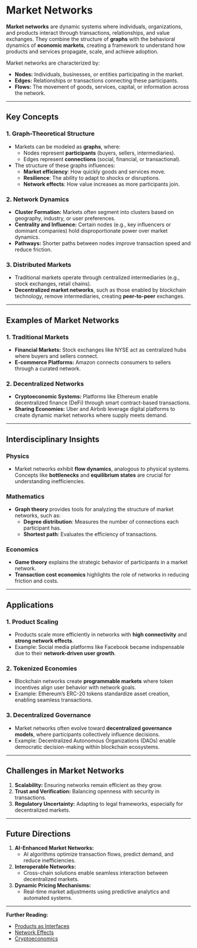 # Market Networks

**Market networks** are dynamic systems where individuals, organizations, and products interact through transactions, relationships, and value exchanges. They combine the structure of **graphs** with the behavioral dynamics of **economic markets**, creating a framework to understand how products and services propagate, scale, and achieve adoption.

Market networks are characterized by:

* **Nodes:** Individuals, businesses, or entities participating in the market.
* **Edges:** Relationships or transactions connecting these participants.
* **Flows:** The movement of goods, services, capital, or information across the network.

***

## Key Concepts

### 1. **Graph-Theoretical Structure**

* Markets can be modeled as **graphs**, where:
  * Nodes represent **participants** (buyers, sellers, intermediaries).
  * Edges represent **connections** (social, financial, or transactional).
* The structure of these graphs influences:
  * **Market efficiency**: How quickly goods and services move.
  * **Resilience**: The ability to adapt to shocks or disruptions.
  * **Network effects**: How value increases as more participants join.

### 2. **Network Dynamics**

* **Cluster Formation:** Markets often segment into clusters based on geography, industry, or user preferences.
* **Centrality and Influence:** Certain nodes (e.g., key influencers or dominant companies) hold disproportionate power over market dynamics.
* **Pathways:** Shorter paths between nodes improve transaction speed and reduce friction.

### 3. **Distributed Markets**

* Traditional markets operate through centralized intermediaries (e.g., stock exchanges, retail chains).
* **Decentralized market networks**, such as those enabled by blockchain technology, remove intermediaries, creating **peer-to-peer** exchanges.

***

## Examples of Market Networks

### 1. **Traditional Markets**

* **Financial Markets:** Stock exchanges like NYSE act as centralized hubs where buyers and sellers connect.
* **E-commerce Platforms:** Amazon connects consumers to sellers through a curated network.

### 2. **Decentralized Networks**

* **Cryptoeconomic Systems:** Platforms like Ethereum enable decentralized finance (DeFi) through smart contract-based transactions.
* **Sharing Economies:** Uber and Airbnb leverage digital platforms to create dynamic market networks where supply meets demand.

***

## Interdisciplinary Insights

### Physics

* Market networks exhibit **flow dynamics**, analogous to physical systems. Concepts like **bottlenecks** and **equilibrium states** are crucial for understanding inefficiencies.

### Mathematics

* **Graph theory** provides tools for analyzing the structure of market networks, such as:
  * **Degree distribution**: Measures the number of connections each participant has.
  * **Shortest path**: Evaluates the efficiency of transactions.

### Economics

* **Game theory** explains the strategic behavior of participants in a market network.
* **Transaction cost economics** highlights the role of networks in reducing friction and costs.

***

## Applications

### 1. **Product Scaling**

* Products scale more efficiently in networks with **high connectivity** and **strong network effects**.
* Example: Social media platforms like Facebook became indispensable due to their **network-driven user growth**.

### 2. **Tokenized Economies**

* Blockchain networks create **programmable markets** where token incentives align user behavior with network goals.
* Example: Ethereum’s ERC-20 tokens standardize asset creation, enabling seamless transactions.

### 3. **Decentralized Governance**

* Market networks often evolve toward **decentralized governance models**, where participants collectively influence decisions.
* Example: Decentralized Autonomous Organizations (DAOs) enable democratic decision-making within blockchain ecosystems.

***

## Challenges in Market Networks

1. **Scalability:** Ensuring networks remain efficient as they grow.
2. **Trust and Verification:** Balancing openness with security in transactions.
3. **Regulatory Uncertainty:** Adapting to legal frameworks, especially for decentralized markets.

***

## Future Directions

1. **AI-Enhanced Market Networks:**
   * AI algorithms optimize transaction flows, predict demand, and reduce inefficiencies.
2. **Interoperable Networks:**
   * Cross-chain solutions enable seamless interaction between decentralized markets.
3. **Dynamic Pricing Mechanisms:**
   * Real-time market adjustments using predictive analytics and automated systems.

***

**Further Reading:**

* [Products as Interfaces](products_as_interfaces.md)
* [Network Effects](../NETWORK_EFFECTS.md)
* [Cryptoeconomics](longevity_research.md)

